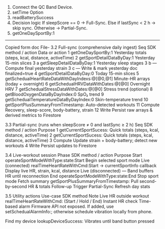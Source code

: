 <!-- Task Need to be Complete -->

1. Connect the QC Band Device.
2. setTime Option
3. readBatterySuccess
4. Decision logic
   If sleepScore == 0 → Full-Sync. Else if lastSync < 2 h → skip sync. Otherwise → Partial-Sync.
5. getOneDaySportBy:1

---

Copied form doc File-
3.2 Full-sync (comprehensive daily ingest)
Seq
SDK method / action
Data or action
1
getOneDaySportBy:1
Yesterday totals (steps, kcal, distance, activeTime)
2
getSportDetailDataByDay:1
Yesterday 15-min slices
3 a
getSleepDetailDataByDay:1
Yesterday sleep stages
3 b
—
Compute final yesterday strain
3 c
—
Write & mark yesterday doc finalized=true
4
getSportDetailDataByDay:0
Today 15-min slices
5
getSchedualHeartRateDataWithDayIndexs:@[@0,@1]
Minute-HR arrays (today + overnight)
6
getSchedualHRVDataWithDates:@[@0]
Overnight HRV
7
getSchedualStressDataWithDates:@[@0]
Stress trend (optional)
8
getBloodOxygenDataByDayIndex:0
SpO₂ trend
9
getSchedualTemperatureDataByDayIndex:0
Skin-temperature trend
10
getSportPlusSummaryFromTimestamp:
Auto-detected workouts
11
Compute
Recovery, sleep-score, body-battery, strain
12
Write
Persist raw arrays & derived metrics to Firestore

3.3 Partial-sync (runs when sleepScore ≠ 0 and lastSync ≥ 2 h)
Seq
SDK method / action
Purpose
1
getCurrentSportSucess:
Quick totals (steps, kcal, distance, activeTime)
2
getCurrentSportSucess:
Quick totals (steps, kcal, distance, activeTime)
3
Compute
Update strain + body-battery; detect new workouts
4
Write
Persist updates to Firestore

3.4 Live-workout session
Phase
SDK method / action
Purpose
Start
operateSportModeWithType:state:Start
Begin selected sport mode
Live (connected)
realTimeHeartRateWithCmd:Start → currentSportInfo callback
Display live HR, strain, kcal, distance
Live (disconnected)
—
Band buffers HR until reconnection
End
operateSportModeWithType:state:End
Stop sport mode
Fetch summary
getSportPlusSummaryFromTimestamp:
Pull second-by-second HR & totals
Follow-up
Trigger Partial-Sync
Refresh day stats

3.5 Utility actions
Use-case
SDK method
Note
Live HR outside workout
realTimeHeartRateWithCmd: (Start / Hold / End)
Instant HR check
Time-based alarm
Firmware API not exposed. If added, use setSchedualAlarmInfo:; otherwise schedule vibration locally from phone.

Find my device
lookupDeviceSuccess:
Vibrates until band button pressed
